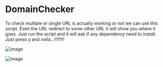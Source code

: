 # DomainChecker
To check multiple or single URL is actually working or not we can use this script.
Even the URL redirect to some other URL it will show you where it goes.
Just run the script and it will ask if any dependency need to install. Just press y and voila...!!!!!!!!


![image](https://github.com/SecurityBong/DomainChecker/assets/52169190/afe470a7-32ba-4a29-a262-2982fef59828)

![image](https://github.com/SecurityBong/DomainChecker/assets/52169190/8ccd9d49-8431-4cdb-9bc1-b8f69ba681e5)

